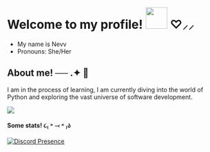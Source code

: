 # Welcome to my profile! <img src="https://media.giphy.com/media/mGcNjsfWAjY5AEZNw6/giphy.gif" width="50"> ♡⸝⸝ 

- My name is Nevv
- Pronouns: She/Her

## About me! ── .✦ 💢

I am in the process of learning, I am currently diving into the world of Python and exploring the vast universe of software development.

<img src="https://i.pinimg.com/564x/0b/9f/22/0b9f227df60e433b5f5cc40c0abbec5b.jpg">

#### Some stats! ૮₍ ˃ ⤙ ˂ ₎ა

[![Discord Presence](https://lanyard.cnrad.dev/api/1196143355151790281?theme=light&bg=FAA0A0&hideTimestamp=true&animated=false&hideDiscrim=true&borderRadius=30px&idleMessage=Probably%20doing%20something%20else...)
](https://discord.com/users/1196143355151790281)




